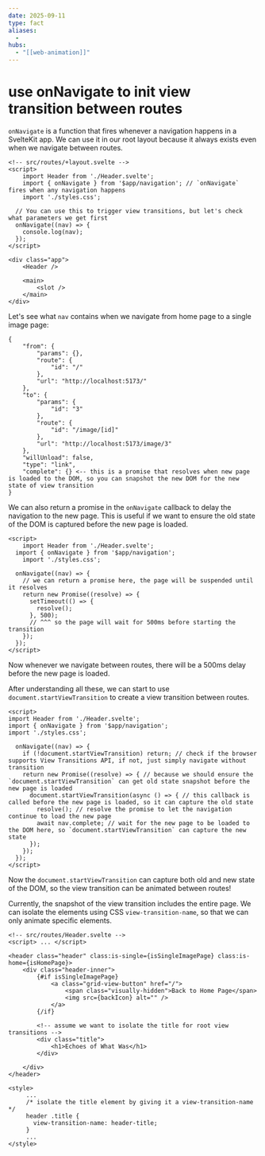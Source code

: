 ```yaml
---
date: 2025-09-11
type: fact
aliases:
  -
hubs:
  - "[[web-animation]]"
---
```


# use onNavigate to init view transition between routes

`onNavigate` is a function that fires whenever a navigation happens in a SvelteKit app. We can use it in our root layout because it always exists even when we navigate between routes.

```svelte
<!-- src/routes/+layout.svelte -->
<script>
	import Header from './Header.svelte';
    import { onNavigate } from '$app/navigation'; // `onNavigate` fires when any navigation happens
	import './styles.css';

  // You can use this to trigger view transitions, but let's check what parameters we get first
  onNavigate((nav) => {
    console.log(nav);
  });
</script>

<div class="app">
	<Header />

	<main>
		<slot />
	</main>
</div>
```


Let's see what `nav` contains when we navigate from home page to a single image page:


```
{
    "from": {
        "params": {},
        "route": {
            "id": "/"
        },
        "url": "http://localhost:5173/"
    },
    "to": {
        "params": {
            "id": "3"
        },
        "route": {
            "id": "/image/[id]"
        },
        "url": "http://localhost:5173/image/3"
    },
    "willUnload": false,
    "type": "link",
    "complete": {} <-- this is a promise that resolves when new page is loaded to the DOM, so you can snapshot the new DOM for the new state of view transition
}
```

We can also return a promise in the `onNavigate` callback to delay the navigation to the new page. This is useful if we want to ensure the old state of the DOM is captured before the new page is loaded.

```svelte
<script>
	import Header from './Header.svelte';
  import { onNavigate } from '$app/navigation';
	import './styles.css';

  onNavigate((nav) => {
    // we can return a promise here, the page will be suspended until it resolves
    return new Promise((resolve) => {
      setTimeout(() => {
        resolve();
      }, 500);
      // ^^^ so the page will wait for 500ms before starting the transition
    });
  });
</script>
```

Now whenever we navigate between routes, there will be a 500ms delay before the new page is loaded.

After understanding all these, we can start to use `document.startViewTransition` to create a view transition between routes.

```svelte
<script>
import Header from './Header.svelte';
import { onNavigate } from '$app/navigation';
import './styles.css';

  onNavigate((nav) => {
    if (!document.startViewTransition) return; // check if the browser supports View Transitions API, if not, just simply navigate without transition
    return new Promise((resolve) => { // because we should ensure the `document.startViewTransition` can get old state snapshot before the new page is loaded
      document.startViewTransition(async () => { // this callback is called before the new page is loaded, so it can capture the old state
        resolve(); // resolve the promise to let the navigation continue to load the new page
        await nav.complete; // wait for the new page to be loaded to the DOM here, so `document.startViewTransition` can capture the new state
      });
    });
  });
</script>
```

Now the `document.startViewTransition` can capture both old and new state of the DOM, so the view transition can be animated between routes!

Currently, the snapshot of the view transition includes the entire page. We can isolate the elements using CSS `view-transition-name`, so that we can only animate specific elements.

```svelte
<!-- src/routes/Header.svelte -->
<script> ... </script>

<header class="header" class:is-single={isSingleImagePage} class:is-home={isHomePage}>
	<div class="header-inner">
		{#if isSingleImagePage}
			<a class="grid-view-button" href="/">
				<span class="visually-hidden">Back to Home Page</span>
				<img src={backIcon} alt="" />
			</a>
		{/if}

        <!-- assume we want to isolate the title for root view transitions -->
		<div class="title">
			<h1>Echoes of What Was</h1>
		</div>

	</div>
</header>

<style>
     ...
     /* isolate the title element by giving it a view-transition-name */
     header .title {
       view-transition-name: header-title;
     }
     ...
</style>
```
